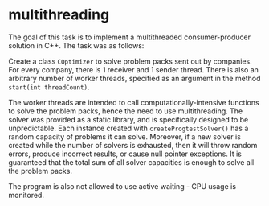 # multithreading

The goal of this task is to implement a multithreaded consumer-producer solution in C++. The task was as follows:

Create a class `COptimizer` to solve problem packs sent out by companies. For every company, there is 1 receiver and 1 sender thread. There is also an arbitrary number of worker threads, specified as an argument in the method `start(int threadCount)`.

The worker threads are intended to call computationally-intensive functions to solve the problem packs, hence the need to use multithreading. The solver was provided as a static library, and is specifically designed to be unpredictable. Each instance created with `createProgtestSolver()` has a random capacity of problems it can solve. Moreover, if a new solver is created while the number of solvers is exhausted, then it will throw random errors, produce incorrect results, or cause null pointer exceptions. It is guaranteed that the total sum of all solver capacities is enough to solve all the problem packs.

The program is also not allowed to use active waiting - CPU usage is monitored.
